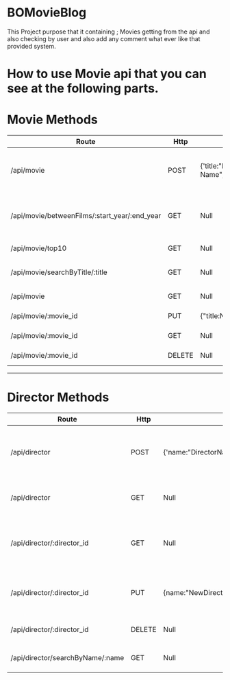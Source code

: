 # BOMovieBlog
This Project purpose that it containing ; Movies getting from the api and also checking by user and also add any comment what ever like  that provided system.

# How to use Movie api that you can see at the following parts.

# Movie Methods
|Route |Http|Post Data| Description|
|------|----|---------|------------|
|/api/movie|POST|{'title:"Movie Name","year":YEAR ...'}|To add film that you can use easily the process.|
|/api/movie/betweenFilms/:start_year/:end_year|GET|Null|Between start and end year will get films.|
|/api/movie/top10|GET|Null|Listed Top 10 films|
|/api/movie/searchByTitle/:title|GET|Null|To Bring with Title Film|
|/api/movie|GET|Null|Listing all films|
|/api/movie/:movie_id|PUT|{"title:NewMovieName,..."}|To Update the film|
|/api/movie/:movie_id|GET|Null|Get By Id the film.|
|/api/movie/:movie_id|DELETE|Null|Delete the film.|

---------------------------------------------------------------

# Director Methods
|Route |Http|Post Data| Description|
|------|----|---------|------------|
|/api/director|POST|{'name:"DirectorName",surname:"DirectorSurname"...'}|To add director that you can use easily the process|
|/api/director|GET|Null|Listing all director each one of details|
|/api/director/:director_id|GET|Null| Get by ID method will get belonging to id the data.|
|/api/director/:director_id|PUT|{name:"NewDirectorName",..}|you can able to be edit what ever you like.|
|/api/director/:director_id|DELETE|Null|To delete the director.|
|/api/director/searchByName/:name|GET|Null|To Bring with name director.|